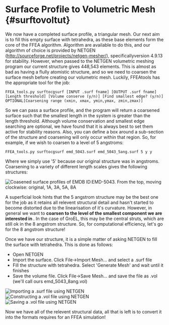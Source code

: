 Surface Profile to Volumetric Mesh {#surftovoltut}
=============================

We now have a completed surface profile, a triangular mesh. Our next aim is to fill this empty surface with tetrahedra, as these base elements form the core of the FFEA algorithm.
Algorithm are available to do this, and our algorithm of choice is provided by NETGEN (http://sourceforge.net/projects/netgen-mesher/), specificallyversion 4.9.13 for stability. However, when passed to the NETGEN volumetric meshing program our current structure gives 448,543 elements. This is almost as bad as having a flully atomistic structure, and so we need to coarsen the surface mesh before creating our volumetric mesh. Luckily, FFEAtools has the appropriate tool for the job:

	FFEA_tools.py surftocgsurf [INPUT .surf fname] [OUTPUT .surf fname] [Length threshold] [Volume conserve (y/n)] [Find smallest edge? (y/n)] OPTIONAL[Coarsening range (xmin, xmax, ymin,ymax, zmin,zmax)]

So we can pass a surface profile, and the program will return a coarsened surface such that the smallest length in the system is greater than the length threshold. Although volume conservation and smallest edge searching are optional, we have found that it is always best to set them active for stability reasons. Also, you can define a box around a sub-section of the structure and coarsening will only occur within that region. So, for example, if we wish to coarsen to a level of 5 angstroms:

	FFEA_tools.py surftocgsurf emd_5043.surf emd_5043_5ang.surf 5 y y

Where we simply use '5' because our original structure was in angstroms. Coarsening to a variety of different length scales gives the following structures:

![Coasened surface profiles of EMDB ID:EMD-5043. From the top, moving clockwise: original, 1A, 3A, 5A, 8A](emd5043_surfcg_ORIG1358.png "GroEL Coarsened Surface Profiles")

A superficial look hints that the 5 angstrom structure may be the best one for the job as it retains all relevent structural detail and hasn't started to become distorted due to the linearisation of it's curvature. However, in general we want to <b> coarsen to the level of the smallest component we are interested in </b>. In the case of GroEL, this may be the central struts, which are still ok in the 8 angstrom structure. So, for computational efficiency, let's go for the 8 angstrom structure!

Once we have our structure, it is a simple matter of asking NETGEN to fill the surface with tetrahedra. This is done as follows:

  * Open NETGEN
  * Import the surface. Click File->Import Mesh... and select a .surf file
  * Fill the structure with tetrahedra. Select 'Generate Mesh' and wait until it finishes
  * Save the volume file. Click File->Save Mesh... and save the file as .vol (we'll call ours emd_5043_8ang.vol)

![Importing a .surf file using NETGEN](netgenimportprintscreen.png "NETGEN - Importing a Surface")
<BR>
![Constructing a .vol file using NETGEN](netgengenmeshprintscreen.png "NETGEN - Building a Volume")
<BR>
![Saving a .vol file using NETGEN](netgensavemeshprintscreen.png "NETGEN - Saving a Volume")

Now we have all of the relevent structural data, all that is left is to convert it into the formats requires for an FFEA simulation!
